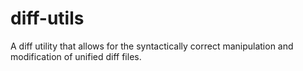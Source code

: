 # diff-utils
A diff utility that allows for the syntactically correct manipulation and modification of unified diff files.
